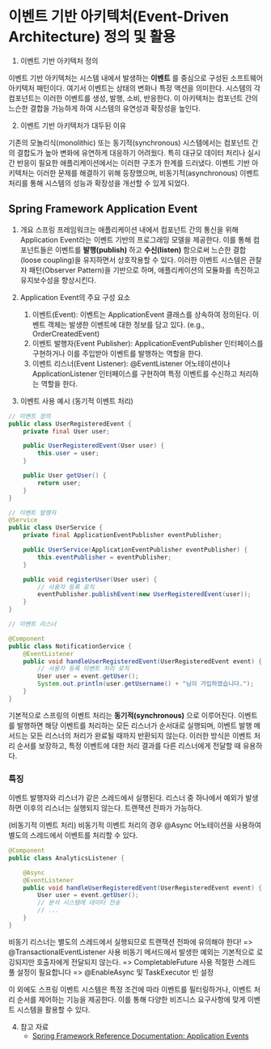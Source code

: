 # 이벤트 기반 아키텍처(Event-Driven Architecture) 정의 및 활용

1. 이벤트 기반 아키텍처 정의

이벤트 기반 아키텍처는 시스템 내에서 발생하는 **이벤트** 를 중심으로 구성된 소프트웨어 아키텍처
패턴이다. 여기서 이벤트는 상태의 변화나 특정 액션을 의미한다. 시스템의 각 컴포넌트는 이러한
이벤트를 생성, 발행, 소비, 반응한다. 이 아키텍처는 컴포넌트 간의 느슨한 결합을 가능하게 하여
시스템의 유연성과 확장성을 높인다.

2. 이벤트 기반 아키텍처가 대두된 이유

기존의 모놀리식(monolithic) 또는 동기적(synchronous) 시스템에서는 컴포넌트 간의 결합도가 높아 변화에 유연하게 대응하기 어려웠다.
특히 대규모 데이터 처리나 실시간 반응이 필요한 애플리케이션에서는 이러한 구조가 한계를 드러냈다.
이벤트 기반 아키텍처는 이러한 문제를 해결하기 위해 등장했으며,
비동기적(asynchronous) 이벤트 처리를 통해 시스템의 성능과 확장성을 개선할 수 있게 되었다.

## Spring Framework Application Event

1. 개요
   스프링 프레임워크는 애플리케이션 내에서 컴포넌트 간의 통신을 위해 Application Event라는 이벤트 기반의 프로그래밍 모델을 제공한다.
   이를 통해 컴포넌트들은 이벤트를 **발행(publish)** 하고 **수신(listen)** 함으로써 느슨한 결합(loose coupling)을 유지하면서 상호작용할 수 있다.
   이러한 이벤트 시스템은 관찰자 패턴(Observer Pattern)을 기반으로 하며, 애플리케이션의 모듈화를 촉진하고 유지보수성을 향상시킨다.

2. Application Event의 주요 구성 요소
    1. 이벤트(Event): 이벤트는 ApplicationEvent 클래스를 상속하여 정의된다. 이벤트 객체는 발생한 이벤트에 대한 정보를 담고 있다. (e.g., OrderCreatedEvent)
    2. 이벤트 발행자(Event Publisher): ApplicationEventPublisher 인터페이스를 구현하거나 이를 주입받아 이벤트를 발행하는 역할을 한다. 
    3. 이벤트 리스너(Event Listener): @EventListener 어노테이션이나 ApplicationListener 인터페이스를 구현하여 특정 이벤트를 수신하고 처리하는 역할을 한다. 

3. 이벤트 사용 예시
   (동기적 이벤트 처리)
```java
// 이벤트 정의
public class UserRegisteredEvent {
    private final User user;

    public UserRegisteredEvent(User user) {
        this.user = user;
    }

    public User getUser() {
        return user;
    }
}
```

```java
// 이벤트 발행자
@Service
public class UserService {
    private final ApplicationEventPublisher eventPublisher;

    public UserService(ApplicationEventPublisher eventPublisher) {
        this.eventPublisher = eventPublisher;
    }

    public void registerUser(User user) {
        // 사용자 등록 로직
        eventPublisher.publishEvent(new UserRegisteredEvent(user));
    }
}
```

```java
// 이벤트 리스너

@Component
public class NotificationService {
    @EventListener
    public void handleUserRegisteredEvent(UserRegisteredEvent event) {
        // 사용자 등록 이벤트 처리 로직
        User user = event.getUser();
        System.out.println(user.getUsername() + "님이 가입하였습니다.");
    }
}
```

기본적으로 스프링의 이벤트 처리는 **동기적(synchronous)** 으로 이루어진다.
이벤트를 발행하면 해당 이벤트를 처리하는 모든 리스너가 순서대로 실행되며, 이벤트 발행 메서드는 모든 리스너의 처리가 완료될 때까지 반환되지 않는다.
이러한 방식은 이벤트 처리 순서를 보장하고, 특정 이벤트에 대한 처리 결과를 다른 리스너에게 전달할 때 유용하다.

### 특징
이벤트 발행자와 리스너가 같은 스레드에서 실행된다.
리스너 중 하나에서 예외가 발생하면 이후의 리스너는 실행되지 않는다.
트랜잭션 전파가 가능하다.

(비동기적 이벤트 처리)
비동기적 이벤트 처리의 경우 @Async 어노테이션을 사용하여 별도의 스레드에서 이벤트를 처리할 수 있다.
```java
@Component
public class AnalyticsListener {

    @Async
    @EventListener
    public void handleUserRegisteredEvent(UserRegisteredEvent event) {
        User user = event.getUser();
        // 분석 시스템에 데이터 전송
        // ...
    }
}
```

비동기 리스너는 별도의 스레드에서 실행되므로 트랜잭션 전파에 유의해야 한다! => @TransactionalEventListener 사용
비동기 메서드에서 발생한 예외는 기본적으로 로깅되지만 호출자에게 전달되지 않는다. => CompletableFuture 사용
적절한 스레드 풀 설정이 필요합니다 => @EnableAsync 및 TaskExecutor 빈 설정

이 외에도 스프링 이벤트 시스템은 특정 조건에 따라 이벤트를 필터링하거나, 이벤트 처리 순서를 제어하는 기능을 제공한다.
이를 통해 다양한 비즈니스 요구사항에 맞게 이벤트 시스템을 활용할 수 있다.

4. 참고 자료
   - [Spring Framework Reference Documentation: Application Events](https://docs.spring.io/spring-framework/docs/current/reference/html/core.html#context-functionality-events)
```